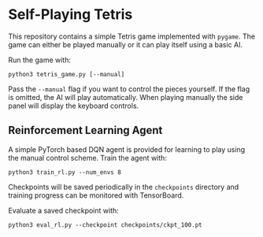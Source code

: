 # Self-Playing Tetris

This repository contains a simple Tetris game implemented with `pygame`.
The game can either be played manually or it can play itself using a
basic AI.

Run the game with:

```
python3 tetris_game.py [--manual]
```

Pass the `--manual` flag if you want to control the pieces yourself. If
the flag is omitted, the AI will play automatically. When playing
manually the side panel will display the keyboard controls.

## Reinforcement Learning Agent

A simple PyTorch based DQN agent is provided for learning to play using the
manual control scheme. Train the agent with:

```
python3 train_rl.py --num_envs 8
```

Checkpoints will be saved periodically in the `checkpoints` directory and
training progress can be monitored with TensorBoard.

Evaluate a saved checkpoint with:

```
python3 eval_rl.py --checkpoint checkpoints/ckpt_100.pt
```

